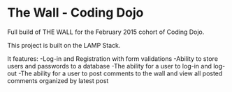 # The Wall - Coding Dojo
Full build of THE WALL for the February 2015 cohort of Coding Dojo.

This project is built on the LAMP Stack.

It features:
-Log-in and Registration with form validations
-Ability to store users and passwords to a database
-The ability for a user to log-in and log-out
-The ability for a user to post comments to the wall and view all posted comments organized by latest post
